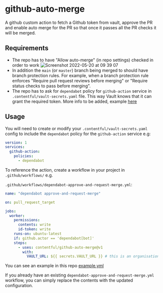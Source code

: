 # github-auto-merge

A github custom action to fetch a Github token from vault, approve the PR and enable auto merge for the PR so that once it passes all the PR checks it will be merged.

## Requirements

- The repo has to have "Allow auto-merge" (in repo settings) checked in order to work
  ![Screenshot 2022-05-20 at 09 39 07](https://user-images.githubusercontent.com/7535187/169478228-dd499b9f-ec78-4c20-a2a5-b5c16a5dd2c1.png)
- In addition the `main` (or `master`) branch being merged to should have branch protection rules. For example, when a branch protection rule enforces "Require pull request reviews before merging" or "Require status checks to pass before merging".
- The repo has to ask for `dependabot` policy for `github-action` service in `.contentful/vault-secrets.yaml` file. This way Vault knows that it can grant the required token. More info to be added, example [here](https://github.com/contentful/locomotive/blob/main/.contentful/vault-secrets.yaml)

## Usage

You will need to create or modify your `.contentful/vault-secrets.yaml` config to include the `dependabot` policy for the `github-action` service e.g:

```yaml
version: 1
services:
  github-action:
    policies:
      - dependabot
```

To reference the action, create a workflow in your project in `.github/workflows/` e.g.

`.github/workflows/dependabot-approve-and-request-merge.yml`:

```yaml
name: "dependabot approve-and-request-merge"

on: pull_request_target

jobs:
  worker:
    permissions:
      contents: write
      id-token: write
    runs-on: ubuntu-latest
    if: github.actor == 'dependabot[bot]'
    steps:
      - uses: contentful/github-auto-merge@v1
        with:
          VAULT_URL: ${{ secrets.VAULT_URL }} # this is an organisation level secret, you do not need to add it to your repo
```

You can see an example in this repo [example.yml](example.yml)

If you already have an existing `dependabot-approve-and-request-merge.yml` workflow, you can simply replace the contents with the updated configuration.

